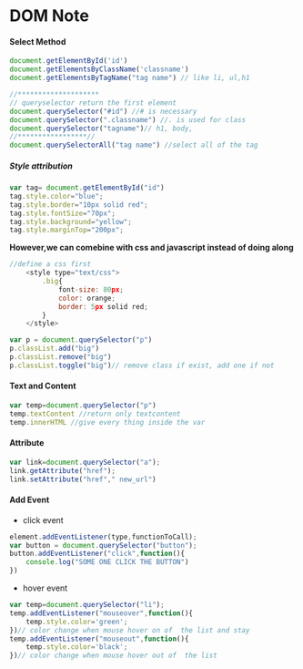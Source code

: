 # DOM Note

####  Select  Method

~~~javascript
document.getElementById('id')
document.getElementsByClassName('classname')
document.getElementsByTagName("tag name") // like li, ul,h1

//********************
// queryselector return the first element
document.querySelector("#id") //# is necessary 
document.querySelector(".classname") //. is used for class
document.querySelector("tagname")// h1, body,
//*****************//
document.querySelectorAll("tag name") //select all of the tag
~~~

##### Style attribution 

~~~javascript
var tag= document.getElementById("id")
tag.style.color="blue";
tag.style.border="10px solid red";
tag.style.fontSize="70px";
tag.style.background="yellow";
tag.style.marginTop="200px";
~~~

**However,we can comebine with css and javascript instead of doing along**

~~~javascript
//define a css first
	<style type="text/css">
		.big{
			font-size: 80px;
			color: orange;
			border: 5px solid red;
		}
	</style>
~~~

~~~javascript
var p = document.querySelector("p")
p.classList.add("big")
p.classList.remove("big")
p.classList.toggle("big")// remove class if exist, add one if not
~~~

#### Text and Content

~~~javascript
var temp=document.querySelector("p")
temp.textContent //return only textcontent
temp.innerHTML //give every thing inside the var
~~~

#### Attribute

~~~javascript
var link=document.querySelector("a");
link.getAttribute("href");
link.setAttribute("href"," new_url")
~~~

#### Add Event

* click event

~~~javascript
element.addEventListener(type,functionToCall);
var button = document.querySelector("button");
button.addEventListener("click",function(){
    console.log("SOME ONE CLICK THE BUTTON")
})
~~~

* hover event

~~~javascript
var temp=document.querySelector("li");
temp.addEventListener("mouseover",function(){
    temp.style.color='green';
})// color change when mouse hover on of  the list and stay
temp.addEventListener("mouseout",function(){
    temp.style.color='black';
})// color change when mouse hover out of  the list
~~~





